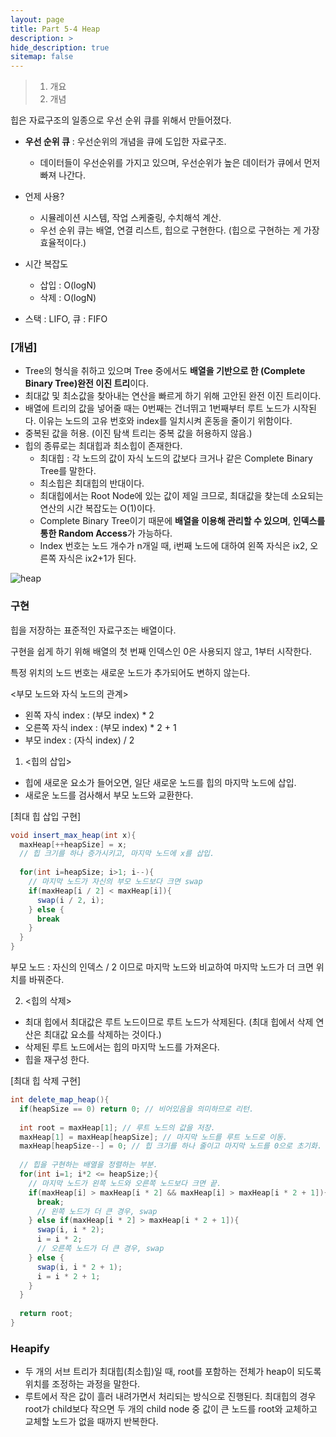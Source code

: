 ```yaml
---
layout: page
title: Part 5-4 Heap
description: >
hide_description: true
sitemap: false
---
```


>1. 개요
>2. 개념



힙은 자료구조의 일종으로 우선 순위 큐를 위해서 만들어졌다.

- **우선 순위 큐** : 우선순위의 개념을 큐에 도입한 자료구조.
    - 데이터들이 우선순위를 가지고 있으며, 우선순위가 높은 데이터가 큐에서 먼저 빠져 나간다.
- 언제 사용?
    - 시뮬레이션 시스템, 작업 스케줄링, 수치해석 계산.
    - 우선 순위 큐는 배열, 연결 리스트, 힙으로 구현한다. (힙으로 구현하는 게 가장 효율적이다.)
- 시간 복잡도
    - 삽입 : O(logN)
    - 삭제 : O(logN)

- 스택 : LIFO,  큐 : FIFO





### [개념]

- Tree의 형식을 취하고 있으며 Tree 중에서도 **배열을 기반으로 한 (Complete Binary Tree)완전 이진 트리**이다.
- 최대값 및 최소값을 찾아내는 연산을 빠르게 하기 위해 고안된 완전 이진 트리이다.
- 배열에 트리의 값을 넣어줄 때는 0번째는 건너뛰고 1번째부터 루트 노드가 시작된다. 이유는 노드의 고유 번호와 index를 일치시켜 혼동을 줄이기 위함이다.
- 중복된 값을 허용. (이진 탐색 트리는 중복 값을 허용하지 않음.)
- 힙의 종류로는 최대힙과 최소힙이 존재한다.
    - 최대힙 : 각 노드의 값이 자식 노드의 값보다 크거나 같은 Complete Binary Tree를 말한다.
    - 최소힙은 최대힙의 반대이다.
    - 최대힙에서는 Root Node에 있는 값이 제일 크므로, 최대값을 찾는데 소요되는 연산의 시간 복잡도는 O(1)이다.
    - Complete Binary Tree이기 때문에 **배열을 이용해 관리할 수 있으며**, **인덱스를 통한 Random Access**가 가능하다.
    - Index 번호는 노드 개수가 n개일 때, i번째 노드에 대하여 왼쪽 자식은 ix2, 오른쪽 자식은 ix2+1가 된다.




![heap](https://user-images.githubusercontent.com/33534771/74101428-04198d00-4b7d-11ea-859d-99999fe545c2.png)




### 구현

힙을 저장하는 표준적인 자료구조는 배열이다.

구현을 쉽게 하기 위해 배열의 첫 번째 인덱스인 0은 사용되지 않고, 1부터 시작한다.

특정 위치의 노드 번호는 새로운 노드가 추가되어도 변하지 않는다.



<부모 노드와 자식 노드의 관계>

- 왼쪽 자식 index : (부모 index) * 2
- 오른쪽 자식 index : (부모 index) * 2 + 1
- 부모 index : (자식 index) / 2



1. <힙의 삽입>

- 힙에 새로운 요소가 들어오면, 일단 새로운 노드를 힙의 마지막 노드에 삽입.
- 새로운 노드를 검사해서 부모 노드와 교환한다.



[최대 힙 삽입 구현]

```java
void insert_max_heap(int x){
  maxHeap[++heapSize] = x;
  // 힙 크기를 하나 증가시키고, 마지막 노드에 x를 삽입.
  
  for(int i=heapSize; i>1; i--){
    // 마지막 노드가 자신의 부모 노드보다 크면 swap
    if(maxHeap[i / 2] < maxHeap[i]){
      swap(i / 2, i);
    } else {
      break
    }
  }
}
```

부모 노드 : 자신의 인덱스 / 2 이므로 마지막 노드와 비교하여 마지막 노드가 더 크면 위치를 바꿔준다.



2. <힙의 삭제>

- 최대 힙에서 최대값은 루트 노드이므로 루트 노드가 삭제된다. (최대 힙에서 삭제 연산은 최대값 요소를 삭제하는 것이다.)
- 삭제된 루트 노드에서는 힙의 마지막 노드를 가져온다.
- 힙을 재구성 한다.



[최대 힙 삭제 구현]

```java
int delete_map_heap(){
  if(heapSize == 0) return 0; // 비어있음을 의미하므로 리턴.
  
  int root = maxHeap[1]; // 루트 노드의 값을 저장.
  maxHeap[1] = maxHeap[heapSize]; // 마지막 노드를 루트 노드로 이동.
  maxHeap[heapSize--] = 0; // 힙 크기를 하나 줄이고 마지막 노드를 0으로 초기화.
  
  // 힙을 구현하는 배열을 정렬하는 부분.
  for(int i=1; i*2 <= heapSize;){
    // 마지막 노드가 왼쪽 노드와 오른쪽 노드보다 크면 끝. 
    if(maxHeap[i] > maxHeap[i * 2] && maxHeap[i] > maxHeap[i * 2 + 1]){
      break;
      // 왼쪽 노드가 더 큰 경우, swap
    } else if(maxHeap[i * 2] > maxHeap[i * 2 + 1]){
      swap(i, i * 2);
      i = i * 2;
      // 오른쪽 노드가 더 큰 경우, swap
    } else {
      swap(i, i * 2 + 1);
      i = i * 2 + 1;
    }
  }
  
  return root;
}
```



### Heapify

- 두 개의 서브 트리가 최대힙(최소힙)일 때, root를 포함하는 전체가 heap이 되도록 위치를 조정하는 과정을 말한다.
- 루트에서 작은 값이 흘러 내려가면서 처리되는 방식으로 진행된다. 최대힙의 경우 root가 child보다 작으면 두 개의 child node 중 값이 큰 노드를 root와 교체하고 교체할 노드가 없을 때까지 반복한다. 